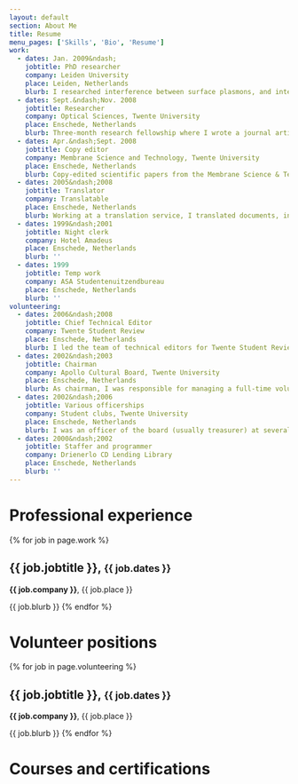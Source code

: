 ```yaml
---
layout: default
section: About Me
title: Resume
menu_pages: ['Skills', 'Bio', 'Resume']
work:
  - dates: Jan. 2009&ndash;
    jobtitle: PhD researcher
    company: Leiden University
    place: Leiden, Netherlands
    blurb: I researched interference between surface plasmons, and interactions of plasmons and nanostructures, and have published two articles on my research topic, with three more planned. During my PhD, I taught myself Python and used it as a data analysis and general programming language. I supervised four undergraduates and one Master’s student in their independent research projects, which taught me planning and management skills. I also ran the undergraduate LabVIEW lab course for two years and helped to develop the course material, exercising my skills in didactic writing. In addition, fellow employees elected me as a representative to the employee council, where I learned negotiation skills.
  - dates: Sept.&ndash;Nov. 2008
    jobtitle: Researcher
    company: Optical Sciences, Twente University
    place: Enschede, Netherlands
    blurb: Three-month research fellowship where I wrote a journal article on coherent anti-Stokes Raman spectroscopy, based on the research I worked on in the course of my Master’s degree in applied physics.
  - dates: Apr.&ndash;Sept. 2008
    jobtitle: Copy editor
    company: Membrane Science and Technology, Twente University
    place: Enschede, Netherlands
    blurb: Copy-edited scientific papers from the Membrane Science & Technology group.
  - dates: 2005&ndash;2008
    jobtitle: Translator
    company: Translatable
    place: Enschede, Netherlands
    blurb: Working at a translation service, I translated documents, including specialized ones, from Dutch to English. I also proofread and edited documents translated by other employees.
  - dates: 1999&ndash;2001
    jobtitle: Night clerk
    company: Hotel Amadeus
    place: Enschede, Netherlands
    blurb: ''
  - dates: 1999
    jobtitle: Temp work
    company: ASA Studentenuitzendbureau
    place: Enschede, Netherlands
    blurb: ''
volunteering:
  - dates: 2006&ndash;2008
    jobtitle: Chief Technical Editor
    company: Twente Student Review
    place: Enschede, Netherlands
    blurb: I led the team of technical editors for Twente Student Review, a quarterly English-language magazine run by volunteers, which published scientific research done by students. I had the end responsibility for the quality of the articles.
  - dates: 2002&ndash;2003
    jobtitle: Chairman
    company: Apollo Cultural Board, Twente University
    place: Enschede, Netherlands
    blurb: As chairman, I was responsible for managing a full-time volunteer student government board, tasked with promoting the fine and performing arts on campus, and acting in an advisory capacity to students. I also shared responsibility for policy making and allocating grant money from a fund of € 17,000.
  - dates: 2002&ndash;2006
    jobtitle: Various officerships
    company: Student clubs, Twente University
    place: Enschede, Netherlands
    blurb: I was an officer of the board (usually treasurer) at several theater and sports clubs that I was a member of at one time or another. I learned bookkeeping well enough that I could teach it to anyone else even if they had no experience. I also got a _lot_ of practice dealing with difficult people.
  - dates: 2000&ndash;2002
    jobtitle: Staffer and programmer
    company: Drienerlo CD Lending Library
    place: Enschede, Netherlands
    blurb: ''
---
```


# Professional experience #

{% for job in page.work %}
<br/>
## {{ job.jobtitle }}, <small>{{ job.dates }}</small> ##

**{{ job.company }}**, {{ job.place }}

{{ job.blurb }}
{% endfor %}

# Volunteer positions #

{% for job in page.volunteering %}
<br/>
## {{ job.jobtitle }}, <small>{{ job.dates }}</small> ##

**{{ job.company }}**, {{ job.place }}

{{ job.blurb }}
{% endfor %}

# Courses and certifications #

